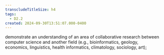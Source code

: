 ```yaml
---
transcludeTitleSize: h4
tags:
  - D2.2
created: 2024-09-30T13:51:07.000-0400
---
```

demonstrate an understanding of an area of collaborative research between computer science and another field (e.g., bioinformatics, geology, economics, linguistics, health informatics, climatology, sociology, art);